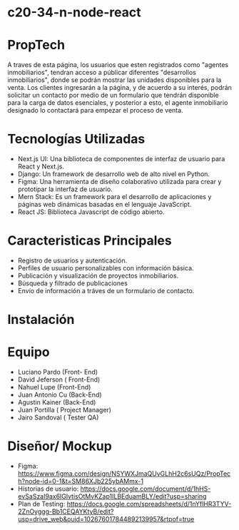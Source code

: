 # c20-34-n-node-react

# PropTech
A traves de esta página, los usuarios que esten registrados como "agentes inmobiliarios", tendran acceso a públicar diferentes "desarrollos inmobiliarios", donde se podrán mostrar las unidades disponibles para la venta. Los clientes ingresarán a la página, y de acuerdo a su interés, podrán solicitar un contacto por medio de un formulario que tendrán disponible para la carga de datos esenciales, y posterior a esto, el agente inmobiliario designado lo contactará para empezar el proceso de venta. 

# Tecnologías Utilizadas

* Next.js UI: Una biblioteca de componentes de interfaz de usuario para React y Next.js.
* Django: Un framework de desarrollo web de alto nivel en Python.
* Figma: Una herramienta de diseño colaborativo utilizada para crear y prototipar la interfaz de usuario.
* Mern Stack: Es un framework para el desarrollo de aplicaciones y páginas web dinámicas basadas en el lenguaje JavaScript.
* React JS: Biblioteca Javascript de código abierto.

# Caracteristicas Principales

* Registro de usuarios y autenticación.
* Perfiles de usuario personalizables con información básica.
* Publicación y visualización de proyectos inmobiliarios.
* Búsqueda y filtrado de publicaciones
* Envío de información a tráves de un formulario de contacto.

# Instalación


# Equipo

* Luciano Pardo  (Front- End)
* David Jeferson ( Front-End)
* Nahuel Lupe (Front-End)
* Juan Antonio Cu (Back-End)
* Agustin Kainer (Back-End)
* Juan Portilla ( Project Manager)
* Jairo Sandoval ( Tester QA)

# Diseñor/ Mockup

* Figma: https://www.figma.com/design/NSYWXJmaQUyGLhH2c6sUQz/PropTech?node-id=0-1&t=SM86XJb225ybAMmx-1
* Historias de usuario: https://docs.google.com/document/d/1hHS-evSaSzaI9ax6IGlvtisOtMvKZap1ILBEduamBLY/edit?usp=sharing 
* Plan de Testing: https://docs.google.com/spreadsheets/d/1nYflHR3TYV-2ZnOyggg-Bb1CEQAYKtyB/edit?usp=drive_web&ouid=102676017844892139957&rtpof=true

